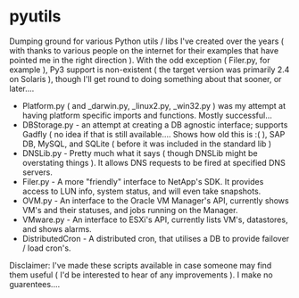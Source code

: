 # pyutils
Dumping ground for various Python utils / libs I've created over the years ( with thanks to various people on the internet for their examples that have pointed me in the right direction ).
With the odd exception ( Filer.py, for example ), Py3 support is non-existent ( the target version was primarily 2.4 on Solaris ), though I'll get round to doing something about that sooner, or later....

 - Platform.py ( and _darwin.py, _linux2.py, _win32.py ) was my attempt at having platform specific imports and functions.  Mostly successful...
 - DBStorage.py - an attempt at creating a DB agnostic interface; supports Gadfly ( no idea if that is still available....  Shows how old this is :( ), SAP DB, MySQL, and SQLite ( before it was included in the standard lib )
 - DNSLib.py - Pretty much what it says ( though DNSLib might be overstating things ).  It allows DNS requests to be fired at specified DNS servers.
 - Filer.py - A more "friendly" interface to NetApp's SDK.  It provides access to LUN info, system status, and will even take snapshots.
 - OVM.py - An interface to the Oracle VM Manager's API, currently shows VM's and their statuses, and jobs running on the Manager.
 - VMware.py -  An interface to ESXi's API, currently lists VM's, datastores, and shows alarms.
 - DistributedCron - A distributed cron, that utilises a DB to provide failover / load cron's.

 Disclaimer: I've made these scripts available in case someone may find them useful ( I'd be interested to hear of any improvements ).  I make no guarentees....
